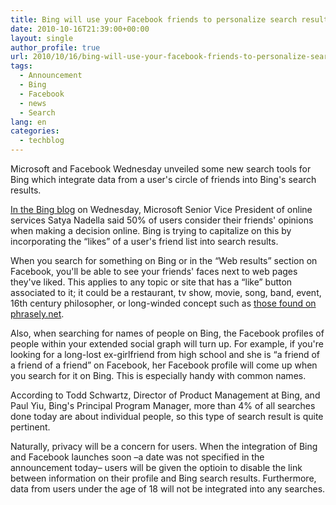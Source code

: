```yaml
---
title: Bing will use your Facebook friends to personalize search results
date: 2010-10-16T21:39:00+00:00
layout: single
author_profile: true
url: 2010/10/16/bing-will-use-your-facebook-friends-to-personalize-search-results/
tags:
  - Announcement
  - Bing
  - Facebook
  - news
  - Search
lang: en
categories: 
  - techblog
---
```

Microsoft and Facebook Wednesday unveiled some new search tools for Bing which integrate data from a user's circle of friends into Bing's search results.

[In the Bing blog](http://www.bing.com/community/blogs/search/archive/2010/10/13/new-signals-in-search-the-bing-social-layer.aspx) on Wednesday, Microsoft Senior Vice President of online services Satya Nadella said 50% of users consider their friends' opinions when making a decision online. Bing is trying to capitalize on this by incorporating the “likes” of a user's friend list into search results.

When you search for something on Bing or in the “Web results” section on Facebook, you'll be able to see your friends' faces next to web pages they've liked. This applies to any topic or site that has a “like” button associated to it; it could be a restaurant, tv show, movie, song, band, event, 16th century philosopher, or long-winded concept such as [those found on phrasely.net](http://www.phrasely.net/).

Also, when searching for names of people on Bing, the Facebook profiles of people within your extended social graph will turn up. For example, if you're looking for a long-lost ex-girlfriend from high school and she is “a friend of a friend of a friend” on Facebook, her Facebook profile will come up when you search for it on Bing. This is especially handy with common names.

According to Todd Schwartz, Director of Product Management at Bing, and Paul Yiu, Bing's Principal Program Manager, more than 4% of all searches done today are about individual people, so this type of search result is quite pertinent.

Naturally, privacy will be a concern for users. When the integration of Bing and Facebook launches soon –a date was not specified in the announcement today– users will be given the optioin to disable the link between information on their profile and Bing search results. Furthermore, data from users under the age of 18 will not be integrated into any searches.
